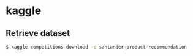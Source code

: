 # kaggle

## Retrieve dataset

```sh
$ kaggle competitions download -c santander-product-recommendation
```